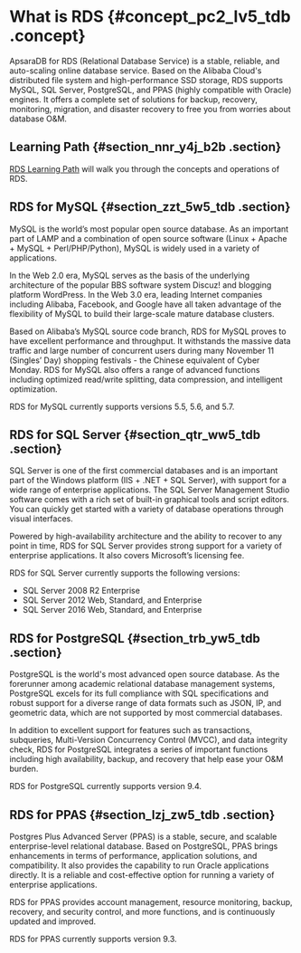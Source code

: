 # What is RDS {#concept_pc2_lv5_tdb .concept}

ApsaraDB for RDS \(Relational Database Service\) is a stable, reliable, and auto-scaling online database service. Based on the Alibaba Cloud's distributed file system and high-performance SSD storage, RDS supports MySQL, SQL Server, PostgreSQL, and PPAS \(highly compatible with Oracle\) engines. It offers a complete set of solutions for backup, recovery, monitoring, migration, and disaster recovery to free you from worries about database O&M.

## Learning Path {#section_nnr_y4j_b2b .section}

[RDS Learning Path](https://www.alibabacloud.com/getting-started/learningpath/rds) will walk you through the concepts and operations of RDS.

## RDS for MySQL {#section_zzt_5w5_tdb .section}

MySQL is the world’s most popular open source database. As an important part of LAMP and a combination of open source software \(Linux + Apache + MySQL + Perl/PHP/Python\), MySQL is widely used in a variety of applications.

In the Web 2.0 era, MySQL serves as the basis of the underlying architecture of the popular BBS software system Discuz! and blogging platform WordPress. In the Web 3.0 era, leading Internet companies including Alibaba, Facebook, and Google have all taken advantage of the flexibility of MySQL to build their large-scale mature database clusters.

Based on Alibaba’s MySQL source code branch, RDS for MySQL proves to have excellent performance and throughput. It withstands the massive data traffic and large number of concurrent users during many November 11 \(Singles’ Day\) shopping festivals - the Chinese equivalent of Cyber Monday. RDS for MySQL also offers a range of advanced functions including optimized read/write splitting, data compression, and intelligent optimization.

RDS for MySQL currently supports versions 5.5, 5.6, and 5.7.

## RDS for SQL Server {#section_qtr_ww5_tdb .section}

SQL Server is one of the first commercial databases and is an important part of the Windows platform \(IIS + .NET + SQL Server\), with support for a wide range of enterprise applications. The SQL Server Management Studio software comes with a rich set of built-in graphical tools and script editors. You can quickly get started with a variety of database operations through visual interfaces.

Powered by high-availability architecture and the ability to recover to any point in time, RDS for SQL Server provides strong support for a variety of enterprise applications. It also covers Microsoft’s licensing fee.

RDS for SQL Server currently supports the following versions:

-   SQL Server 2008 R2 Enterprise
-   SQL Server 2012 Web, Standard, and Enterprise
-   SQL Server 2016 Web, Standard, and Enterprise

## RDS for PostgreSQL {#section_trb_yw5_tdb .section}

PostgreSQL is the world's most advanced open source database. As the forerunner among academic relational database management systems, PostgreSQL excels for its full compliance with SQL specifications and robust support for a diverse range of data formats such as JSON, IP, and geometric data, which are not supported by most commercial databases.

In addition to excellent support for features such as transactions, subqueries, Multi-Version Concurrency Control \(MVCC\), and data integrity check, RDS for PostgreSQL integrates a series of important functions including high availability, backup, and recovery that help ease your O&M burden.

RDS for PostgreSQL currently supports version 9.4.

## RDS for PPAS {#section_lzj_zw5_tdb .section}

Postgres Plus Advanced Server \(PPAS\) is a stable, secure, and scalable enterprise-level relational database. Based on PostgreSQL, PPAS brings enhancements in terms of performance, application solutions, and compatibility. It also provides the capability to run Oracle applications directly. It is a reliable and cost-effective option for running a variety of enterprise applications.

RDS for PPAS provides account management, resource monitoring, backup, recovery, and security control, and more functions, and is continuously updated and improved.

RDS for PPAS currently supports version 9.3.

